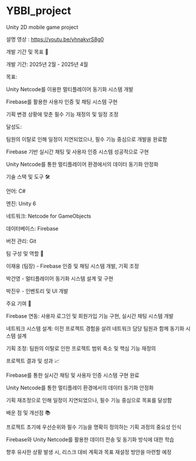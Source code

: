 # YBBI_project
Unity 2D mobile game project

설명 영상 : https://youtu.be/yhnakvrS8g0

개발 기간 및 목표 🎯

개발 기간: 2025년 2월 - 2025년 4월

목표:

Unity Netcode를 이용한 멀티플레이어 동기화 시스템 개발

Firebase를 활용한 사용자 인증 및 채팅 시스템 구현

기획 변경 상황에 맞춘 필수 기능 재정의 및 일정 조정

달성도:

팀원의 이탈로 인해 일정이 지연되었으나, 필수 기능 중심으로 개발을 완료함

Firebase 기반 실시간 채팅 및 사용자 인증 시스템 성공적으로 구현

Unity Netcode를 통한 멀티플레이어 환경에서의 데이터 동기화 안정화

기술 스택 및 도구 🛠️

언어: C#

엔진: Unity 6

네트워크: Netcode for GameObjects

데이터베이스: Firebase

버전 관리: Git

팀 구성 및 역할 🤝

이재웅 (팀장) - Firebase 인증 및 채팅 시스템 개발, 기획 조정

박건영 - 멀티플레이어 동기화 시스템 설계 및 구현

박진우 - 인벤토리 및 UI 개발

주요 기여 📌

Firebase 연동: 사용자 로그인 및 회원가입 기능 구현, 실시간 채팅 시스템 개발

네트워크 시스템 설계: 이전 프로젝트 경험을 살려 네트워크 담당 팀원과 함께 동기화 시스템 설계

기획 조정: 팀원의 이탈로 인한 프로젝트 범위 축소 및 핵심 기능 재정의

프로젝트 결과 및 성과 📈

Firebase를 통한 실시간 채팅 및 사용자 인증 시스템 구현 완료

Unity Netcode를 통한 멀티플레이 환경에서의 데이터 동기화 안정화

기획 재조정으로 인해 일정이 지연되었으나, 필수 기능 중심으로 목표를 달성함

배운 점 및 개선점 📚

프로젝트 초기에 우선순위와 필수 기능을 명확히 정의하는 기획 과정의 중요성 인식

Firebase와 Unity Netcode를 활용한 데이터 전송 및 동기화 방식에 대한 학습

향후 유사한 상황 발생 시, 리스크 대비 계획과 목표 재설정 방안을 마련할 예정
